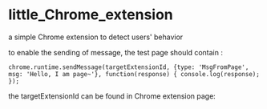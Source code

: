 # little_Chrome_extension

a simple Chrome extension to detect users' behavior

to enable the sending of message, the test page should contain :

`chrome.runtime.sendMessage(targetExtensionId, {type: 'MsgFromPage', msg: 'Hello, I am page~'}, function(response) {
  		console.log(response);
		});`

the targetExtensionId can be found in Chrome extension page:


   
